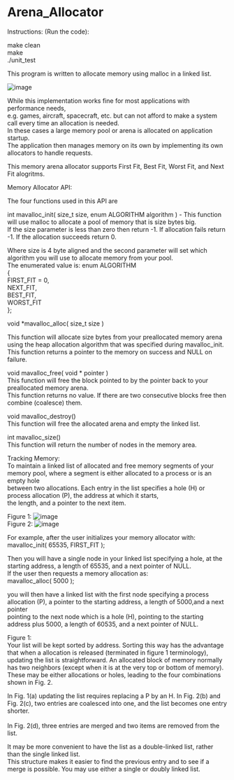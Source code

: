 # Arena_Allocator 

Instructions: (Run the code):

make clean <br />
make <br />
./unit_test <br />

This program is written to allocate memory using malloc in a linked list. <br />

![image](https://user-images.githubusercontent.com/60457052/168406260-d5ed7101-3e28-40c2-83a5-5e584558be33.png)

While this implementation works fine for most applications with performance needs, <br />
e.g. games, aircraft, spacecraft, etc. but can not afford to make a system call every time an allocation is needed. <br /> 
In these cases a large memory pool or arena is allocated on application startup. <br />
The application then manages memory on its own by implementing its own allocators to handle requests. <br />

This memory arena allocator supports First Fit, Best Fit, Worst Fit, and Next Fit alogritms. <br />

Memory Allocator API: <br />

The four functions used in this API are <br />

int mavalloc_init( size_t size, enum ALGORITHM algorithm ) - This function will use malloc to allocate a pool of memory that is size bytes big. <br />
If the size parameter is less than zero then return -1. If allocation fails return -1. If the allocation succeeds return 0. <br />

Where size is 4 byte aligned and the second parameter will set which algorithm you will use to allocate memory from your pool. <br />
The enumerated value is: enum ALGORITHM <br />
{ <br />
FIRST_FIT = 0, <br />
NEXT_FIT, <br />
BEST_FIT, <br />
WORST_FIT <br />
}; <br />

void *mavalloc_alloc( size_t size ) <br />

This function will allocate size bytes from your preallocated memory arena using the heap allocation algorithm that was specified during mavalloc_init. <br /> 
This function returns a pointer to the memory on success and NULL on failure. <br />

void mavalloc_free( void * pointer ) <br />
This function will free the block pointed to by the pointer back to your preallocated memory arena. <br />
This function returns no value. If there are two consecutive blocks free then combine (coalesce) them.  <br />

void mavalloc_destroy() <br />
This function will free the allocated arena and empty the linked list. <br />

int mavalloc_size() <br />
This function will return the number of nodes in the memory area. <br />


Tracking Memory: <br />
To maintain a linked list of allocated and free memory segments of your memory pool, where a segment is either allocated to a process or is an empty hole <br />
between two allocations. Each entry in the list specifies a hole (H) or process allocation (P), the address at which it starts, <br /> 
the length, and a pointer to the next item. <br />

Figure 1: ![image](https://user-images.githubusercontent.com/60457052/168406245-ca608a5d-c2d5-401c-ba21-1f3a14182167.png) <br /> 
Figure 2: ![image](https://user-images.githubusercontent.com/60457052/168406363-cfc714a8-c1ed-4f06-9256-568108d80672.png) <br />

For example, after the user initializes your memory allocator with: <br />
mavalloc_init( 65535, FIRST_FIT ); <br />

Then you will have a single node in your linked list specifying a hole, at the starting address, a length of 65535, and a next pointer of NULL. <br />
If the user then requests a memory allocation as: <br />
mavalloc_alloc( 5000 ); <br />

you will then have a linked list with the first node specifying a process allocation (P), a pointer to the starting address, a length of 5000,and a next pointer <br /> pointing to the next node which is a hole (H), pointing to the starting address plus 5000, a length of 60535, and a next pointer of NULL. <br />

Figure 1: <br />
Your list will be kept sorted by address. Sorting this way has the advantage that when a allocation is released (terminated in figure 1 terminology), <br /> 
updating the list is straightforward. An allocated block of memory normally has two neighbors (except when it is at the very top or bottom of memory). <br /> 
These may be either allocations or holes, leading to the four combinations shown in Fig. 2. <br /> 

In Fig. 1(a) updating the list requires replacing a P by an H. 
In Fig. 2(b) and Fig. 2(c), two entries are coalesced into one, and the list becomes one entry shorter. <br />  
In Fig. 2(d), three entries are merged and two items are removed from the list. <br />

It may be more convenient to have the list as a double-linked list, rather than the single linked list. <br />
This structure makes it easier to find the previous entry and to see if a merge is possible. You may use either a single or doubly linked list. <br />





